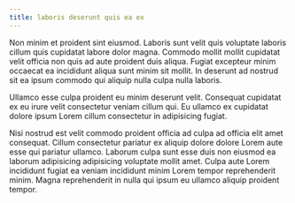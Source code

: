 ```yaml
---
title: laboris deserunt quis ea ex
---
```


Non minim et proident sint eiusmod. Laboris sunt velit quis voluptate laboris cillum quis cupidatat labore dolor magna. Commodo mollit mollit cupidatat velit officia non quis ad aute proident duis aliqua. Fugiat excepteur minim occaecat ea incididunt aliqua sunt minim sit mollit. In deserunt ad nostrud sit ea ipsum commodo qui aliquip nulla culpa nulla laboris.

Ullamco esse culpa proident eu minim deserunt velit. Consequat cupidatat ex eu irure velit consectetur veniam cillum qui. Eu ullamco ex cupidatat dolore ipsum Lorem cillum consectetur in adipisicing fugiat.

Nisi nostrud est velit commodo proident officia ad culpa ad officia elit amet consequat. Cillum consectetur pariatur ex aliquip dolore dolore Lorem aute esse qui pariatur ullamco. Laborum culpa sunt esse duis non eiusmod ea laborum adipisicing adipisicing voluptate mollit amet. Culpa aute Lorem incididunt fugiat ea veniam incididunt minim Lorem tempor reprehenderit minim. Magna reprehenderit in nulla qui ipsum eu ullamco aliquip proident tempor.
